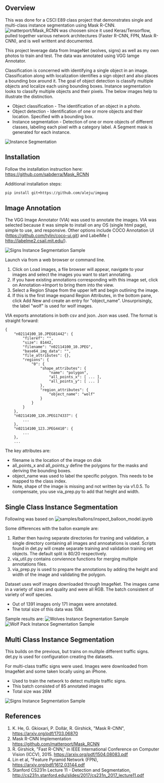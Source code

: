 
## Overview

This was done for a CSCI E89 class project that demonstrates single and multi-class instance segmentation using Mask R-CNN. ![matterport/Mask_RCNN](https://github.com/matterport/Mask_RCNN) was choosen since it used Keras/Tensorflow, pulled together various network architectures (Faster R-CNN, FPN, Mask R-CNN), and is well writtent and documented.

This project leverage data from ImageNet (wolves, signs) as well as my own photos to train and test. The data was annotated using VGG Iamge Annotator.

Classification is concerned with identifying a single object in an image. Classification along with localization identifies a sign object and also places a bounding box around it. The goal of object detection is classify multiple objects and localize each using bounding boxes. Instance segmentation looks to classify multiple objects and their pixels. The below images help to illustrate the distinction. 

* Object classification - The identification of an object in a photo.
* Object detection -  Identification of one or more objects and their location. Specified with a bounding box.
* Instance segmentation - Detection of one or more objects of different classes, labeling each pixel with a category label. A Segment mask is generated for each instance.

![Instance Segmentation](assets/detection_definition.jpg)

## Installation 

Follow the installation instruction here: https://github.com/sabderra/Mask_RCNN

Additional installation steps:

```bash
pip install git+https://github.com/aleju/imgaug
```

## Image Annotation

The VGG Image Annotator (VIA) was used to annotate the images. VIA was selected because it was simple to install on any OS (single html page),  simple to use, and responsive. Other options include  COCO Annotation UI (https://github.com/tylin/coco-ui.git) and LabelMe  (
http://labelme2.csail.mit.edu/).

![Signs Instance Segmentation Sample](assets/via_screenshot.jpg)

Launch via from a web browser or command line. 

1.	Click on Load images, a file browser will appear, navigate to your images and select the images you want to start annotating.
2.	If you have existing annotations corresponding with this image set, click on Annotation->Import to bring them into the view.
3.	Select a Region Shape from the upper left and begin outlining the image.
4.	If this is the first image expand Region Attributes, in the bottom pane, click Add New and create an entry for "object_name". Unsurprisingly, the label "wolf" is used for wolf images. 



VIA exports annotations in both csv and json. Json was used. The format is straight forward:

```
{
    "n02114100_10.JPEG81442": {
        "fileref": "",
        "size": 81442,
        "filename": "n02114100_10.JPEG",
        "base64_img_data": "",
        "file_attributes": {},
        "regions": {
            "0": {
                "shape_attributes": {
                    "name": "polygon",
                    "all_points_x": [ ... ],
                    "all_points_y": [ ... ]
                },
                "region_attributes": {
                    "object_name": "wolf"
                }
            }
        }
    },
    "n02114100_120.JPEG174337": {
        ...
    },
    "n02114100_123.JPEG4410": {
        ...
    },
    ...
```

The key attributes are:
* filename is the location of the image on disk
* all_points_x and all_points_y define the polygons for the masks and deriving the bounding boxes. 
* object_name was used to label the specific polygon. This needs to be mapped to the class index.
* Note, shape of the image is missing and not written by via v1.0.5. To compensate, you use via_prep.py to add that height and width.



## Single Class Instance Segmentation
Following was based on ![samples/ballons/inspect_balloon_model.ipynb]( https://github.com/matterport/Mask_RCNN/blob/master/samples/balloon/inspect_balloon_model.ipynb)

Some differences with the ballon example are:
1. Rather then having separate directories for traning and validation, a single directory containing all images and annoatations is used. Scripts found in det.py will create separate training and validation training set objects. The default split is 80/20 respectively.
2. via_util.py contains conviennce functions for merging multiple annotations files.
3. via_prep.py is used to prepare the annotations by adding the height and width of the image and validating the polygon.

Dataset uses wolf images downloaded through ImageNet. The images came in a variety of sizes and quality and were all RGB. 
The batch consistent of variety of wolf species. 
* Out of 1391 images only 171 images were annotated.
* The total size of this data was 15M.

Sample results are:
![Wolves Instance Segmentation Sample](assets/wolves_detection.jpg)
![Wolf Pack Instance Segmentation Sample](assets/wolfpack_detection.jpg)

## Multi Class Instance Segmentation
This builds on the previous, but trains on mulitple different traffic signs. det.py is used for configuration creating the datasets.

For multi-class traffic signs were used. Images were downloaded from ImageNet and some taken locally using an iPhone.
* Used to train the network to detect multiple traffic signs. 
* This batch consisted of 85 annotated images
* Total size was  26M

![Signs Instance Segmentation Sample](assets/sign_detection.jpg)


## References
1.	K. He, G. Gkioxari, P. Dollár, R. Girshick, "Mask R-CNN", https://arxiv.org/pdf/1703.06870 
2.	Mask R-CNN Implementation https://github.com/matterport/Mask_RCNN
3.	R. Girshick, "Fast R-CNN," in IEEE International Conference on Computer Vision (ICCV), 2015. https://arxiv.org/pdf/1504.08083.pdf
4.	Lin et al, "Feature Pyramid Network (FPN), https://arxiv.org/pdf/1612.03144.pdf 
5.	Stanford CS231n Lecture 11 - Detection and Segmentation, http://cs231n.stanford.edu/slides/2017/cs231n_2017_lecture11.pdf

